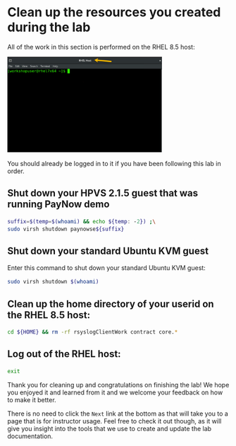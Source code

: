 # Clean up the resources you created during the lab

All of the work in this section is performed on the RHEL 8.5 host:

<img src="../../../images/RHELHost.png" width="351" height="216" />

 You should already be logged in to it if you have been following this lab in order.

## Shut down your HPVS 2.1.5 guest that was running PayNow demo

   ``` bash
   suffix=$(temp=$(whoami) && echo ${temp: -2}) ;\
   sudo virsh shutdown paynowse${suffix} 
   ```

## Shut down your standard Ubuntu KVM guest

Enter this command to shut down your standard Ubuntu KVM guest:

   ``` bash
   sudo virsh shutdown $(whoami)
   ```

## Clean up the home directory of your userid on the RHEL 8.5 host:

   ``` bash 
   cd ${HOME} && rm -rf rsyslogClientWork contract core.*
   ```

## Log out of the RHEL host:

   ``` bash
   exit
   ```

Thank you for cleaning up and congratulations on finishing the lab!  We hope you enjoyed it and learned from it and we welcome your feedback on how to make it better.

There is no need to click the `Next` link at the bottom as that will take you to a page that is for instructor usage.  Feel free to check it out though, as it will give you insight into the tools that we use to create and update the lab documentation. 

